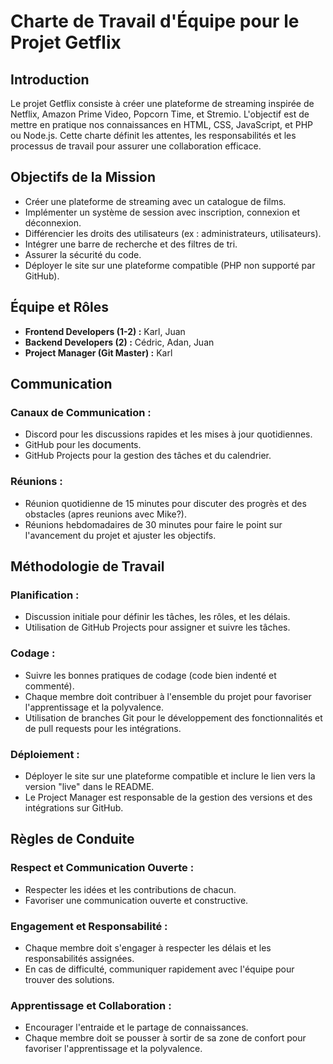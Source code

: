 # Charte de Travail d'Équipe pour le Projet Getflix

## Introduction

Le projet Getflix consiste à créer une plateforme de streaming inspirée de Netflix, Amazon Prime Video, Popcorn Time, et Stremio. L'objectif est de mettre en pratique nos connaissances en HTML, CSS, JavaScript, et PHP ou Node.js. Cette charte définit les attentes, les responsabilités et les processus de travail pour assurer une collaboration efficace.

## Objectifs de la Mission

- Créer une plateforme de streaming avec un catalogue de films.
- Implémenter un système de session avec inscription, connexion et déconnexion.
- Différencier les droits des utilisateurs (ex : administrateurs, utilisateurs).
- Intégrer une barre de recherche et des filtres de tri.
- Assurer la sécurité du code.
- Déployer le site sur une plateforme compatible (PHP non supporté par GitHub).

## Équipe et Rôles

- **Frontend Developers (1-2) :** Karl, Juan
- **Backend Developers (2) :** Cédric, Adan, Juan
- **Project Manager (Git Master) :** Karl

## Communication

### Canaux de Communication :
- Discord pour les discussions rapides et les mises à jour quotidiennes.
- GitHub pour les documents.
- GitHub Projects pour la gestion des tâches et du calendrier.

### Réunions :
- Réunion quotidienne de 15 minutes pour discuter des progrès et des obstacles (apres reunions avec Mike?).
- Réunions hebdomadaires de 30 minutes pour faire le point sur l'avancement du projet et ajuster les objectifs.

## Méthodologie de Travail

### Planification :
- Discussion initiale pour définir les tâches, les rôles, et les délais.
- Utilisation de GitHub Projects pour assigner et suivre les tâches.

### Codage :
- Suivre les bonnes pratiques de codage (code bien indenté et commenté).
- Chaque membre doit contribuer à l'ensemble du projet pour favoriser l'apprentissage et la polyvalence.
- Utilisation de branches Git pour le développement des fonctionnalités et de pull requests pour les intégrations.

### Déploiement :
- Déployer le site sur une plateforme compatible et inclure le lien vers la version "live" dans le README.
- Le Project Manager est responsable de la gestion des versions et des intégrations sur GitHub.

## Règles de Conduite

### Respect et Communication Ouverte :
- Respecter les idées et les contributions de chacun.
- Favoriser une communication ouverte et constructive.

### Engagement et Responsabilité :
- Chaque membre doit s'engager à respecter les délais et les responsabilités assignées.
- En cas de difficulté, communiquer rapidement avec l'équipe pour trouver des solutions.

### Apprentissage et Collaboration :
- Encourager l'entraide et le partage de connaissances.
- Chaque membre doit se pousser à sortir de sa zone de confort pour favoriser l'apprentissage et la polyvalence.
